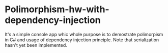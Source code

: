 # Polimorphism-hw-with-dependency-injection

It's a simple console app whic whole purpose is to demostrate polimorpism in C# and usage of dependency injection principle. Note that serialization hasn't yet been implemented. 
